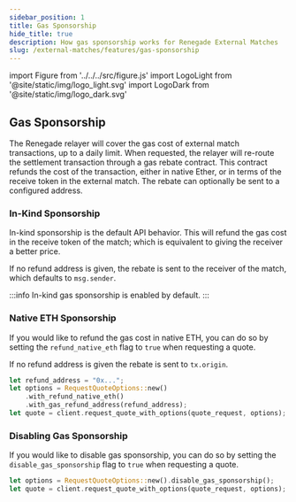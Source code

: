 ```yaml
---
sidebar_position: 1
title: Gas Sponsorship
hide_title: true
description: How gas sponsorship works for Renegade External Matches
slug: /external-matches/features/gas-sponsorship
---
```


import Figure from '../../../src/figure.js'
import LogoLight from '@site/static/img/logo_light.svg'
import LogoDark from '@site/static/img/logo_dark.svg'

<div style={{ minHeight: "70px"}}>
  <Figure
    LightImage={LogoLight}
    DarkImage={LogoDark}
    isSvg={true}
    width="40%"
    widthMobile="70%"
  />
</div>

## Gas Sponsorship
The Renegade relayer will cover the gas cost of external match transactions, up to a daily limit. When requested, the relayer will re-route the settlement transaction through a gas rebate contract. This contract refunds the cost of the transaction, either in native Ether, or in terms of the receive token in the external match. The rebate can optionally be sent to a configured address.

### In-Kind Sponsorship

In-kind sponsorship is the default API behavior. This will refund the gas cost in the receive token of the match; which is equivalent to giving the receiver a better price.

If no refund address is given, the rebate is sent to the receiver of the match, which defaults to `msg.sender`.

:::info
In-kind gas sponsorship is enabled by default.
:::

### Native ETH Sponsorship

If you would like to refund the gas cost in native ETH, you can do so by setting the `refund_native_eth` flag to `true` when requesting a quote.

If no refund address is given the rebate is sent to `tx.origin`.

```rust
let refund_address = "0x...";
let options = RequestQuoteOptions::new()
    .with_refund_native_eth()
    .with_gas_refund_address(refund_address);
let quote = client.request_quote_with_options(quote_request, options);
```

### Disabling Gas Sponsorship

If you would like to disable gas sponsorship, you can do so by setting the `disable_gas_sponsorship` flag to `true` when requesting a quote.

```rust
let options = RequestQuoteOptions::new().disable_gas_sponsorship();
let quote = client.request_quote_with_options(quote_request, options);
```



